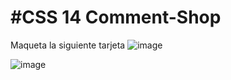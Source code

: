 # #CSS 14 Comment-Shop
Maqueta la siguiente tarjeta
![image](https://github.com/JhojanBinary/Comment-Shop/assets/102551448/f79df7e6-224d-441c-900f-8b263b297b66)

![image](https://github.com/JhojanBinary/Comment-Shop/assets/102551448/66d45c47-4334-4c50-9655-0d59f8d017e1)
